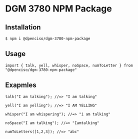 # DGM 3780 NPM Package

## Installation

<code>$ npm i @dpenciso/dgm-3780-npm-package</code>

## Usage

<code>import { talk, yell, whisper, noSpace, numToLetter } from "@dpenciso/dgm-3780-npm-package"</code>

## Exapmles

<code>talk("I am talking"); //=> "I am talking"</code>

<code>yell("I am yelling"); //=> "I AM YELLING"</code>

<code>whisper("I am whispering"); //=> "i am talking"</code>

<code>noSpace("I am talking"); //=> "Iamtalking"</code>

<code>numToLetters([1,2,3]); //=> "abc"</code>
